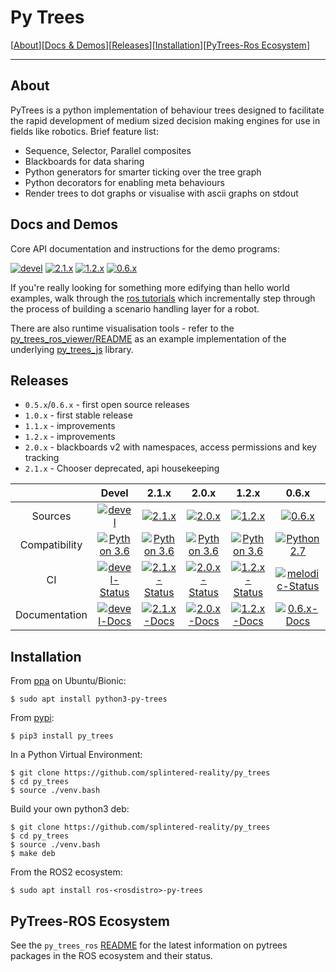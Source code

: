 # Py Trees

[[About](#about)][[Docs & Demos](#docs-and-demos)][[Releases](#releases)][[Installation](#installation)][[PyTrees-Ros Ecosystem](#pytrees-ros-ecosystem)]

----

## About

PyTrees is a python implementation of behaviour trees designed to facilitate the rapid development of medium sized decision making engines for use in fields like robotics. Brief feature list:

* Sequence, Selector, Parallel composites
* Blackboards for data sharing
* Python generators for smarter ticking over the tree graph
* Python decorators for enabling meta behaviours
* Render trees to dot graphs or visualise with ascii graphs on stdout

## Docs and Demos

Core API documentation and instructions for the demo programs:

[![devel][docs-devel-image]][docs-devel] [![2.1.x][docs-2.1.x-image]][docs-2.1.x] [![1.2.x][docs-1.2.x-image]][docs-1.2.x] [![0.6.x][docs-0.6.x-image]][docs-0.6.x]

If you're really looking for something more edifying than hello world examples, walk through the [ros tutorials](https://py-trees-ros-tutorials.readthedocs.io/en/release-2.0.x/index.html) which incrementally step through the process of building a scenario handling layer for a robot.

There are also runtime visualisation tools - refer to the [py_trees_ros_viewer/README](https://github.com/splintered-reality/py_trees_ros_viewer/blob/devel/README.md) as an example implementation of the underlying [py_trees_js](https://github.com/splintered-reality/py_trees_js) library. 

## Releases

* `0.5.x`/`0.6.x` - first open source releases
* `1.0.x` - first stable release
* `1.1.x` - improvements
* `1.2.x` - improvements
* `2.0.x` - blackboards v2 with namespaces, access permissions and key tracking
* `2.1.x` - Chooser deprecated, api housekeeping

| | Devel | 2.1.x | 2.0.x | 1.2.x | 0.6.x |
|:---:|:---:|:---:|:---:|:---:|:---:|
| Sources | [![devel][sources-devel-image]][sources-devel] | [![2.1.x][sources-2.1.x-image]][sources-2.1.x] | [![2.0.x][sources-2.0.x-image]][sources-2.0.x] | [![1.2.x][sources-1.2.x-image]][sources-1.2.x] | [![0.6.x][sources-0.6.x-image]][sources-0.6.x]
| Compatibility | [![Python 3.6][python36-image]][python36-docs] | [![Python 3.6][python36-image]][python36-docs] | [![Python 3.6][python36-image]][python36-docs] | [![Python 3.6][python36-image]][python36-docs] | [![Python 2.7][python27-image]][python27-docs]
| CI | [![devel-Status][devel-build-status-image]][devel-build-status] | [![2.1.x-Status][2.1.x-build-status-image]][2.1.x-build-status] | [![2.0.x-Status][2.0.x-build-status-image]][2.0.x-build-status] | [![1.2.x-Status][1.2.x-build-status-image]][1.2.x-build-status] | [![melodic-Status][melodic-build-status-image]][melodic-build-status]
| Documentation | [![devel-Docs][rtd-devel-image]][docs-devel] | [![2.1.x-Docs][rtd-2.1.x-image]][docs-2.1.x] | [![2.0.x-Docs][rtd-2.0.x-image]][docs-2.0.x] | [![1.2.x-Docs][rtd-1.2.x-image]][docs-1.2.x] | [![0.6.x-Docs][rtd-0.6.x-image]][docs-0.6.x]

## Installation

From [ppa](https://launchpad.net/~d-stonier/+archive/ubuntu/snorriheim) on Ubuntu/Bionic:

```
$ sudo apt install python3-py-trees
```

From [pypi](https://pypi.python.org/pypi/py_trees):

```
$ pip3 install py_trees
```

In a Python Virtual Environment:

```
$ git clone https://github.com/splintered-reality/py_trees
$ cd py_trees
$ source ./venv.bash
```

Build your own python3 deb:

```
$ git clone https://github.com/splintered-reality/py_trees
$ cd py_trees
$ source ./venv.bash
$ make deb
```

From the ROS2 ecosystem:

```
$ sudo apt install ros-<rosdistro>-py-trees
```

## PyTrees-ROS Ecosystem

See the `py_trees_ros` [README](https://github.com/splintered-reality/py_trees_ros/blob/devel/README.md) for the latest information on pytrees packages in the ROS ecosystem and their status.


[license-image]: https://img.shields.io/badge/License-BSD%203--Clause-orange.svg?style=plastic
[license]: LICENSE

[python36-image]: https://img.shields.io/badge/python-3.6-green.svg?style=plastic
[python36-docs]: https://docs.python.org/3.6/
[python27-image]: https://img.shields.io/badge/python-2.7-green.svg?style=plastic
[python27-docs]: https://docs.python.org/2.7/

[devel-build-status-image]: http://build.ros.org/job/Mbin_uB64__py_trees__ubuntu_bionic_amd64__binary/badge/icon?style=plastic
[devel-build-status]: https://circleci.com/gh/splintered-reality/py_trees/tree/devel
[2.1.x-build-status-image]: https://circleci.com/gh/splintered-reality/py_trees/tree/release/2.1.x.svg?style=plastic
[2.1.x-build-status]: https://circleci.com/gh/splintered-reality/py_trees/tree/release/2.1.x
[2.0.x-build-status-image]: http://build.ros.org/job/Mbin_uB64__py_trees__ubuntu_bionic_amd64__binary/badge/icon?style=plastic
[2.0.x-build-status]: https://circleci.com/gh/splintered-reality/py_trees/tree/release/2.0.x
[1.3.x-build-status-image]: http://build.ros.org/job/Mbin_uB64__py_trees__ubuntu_bionic_amd64__binary/badge/icon?style=plastic
[1.3.x-build-status]: https://circleci.com/gh/splintered-reality/py_trees/tree/release/1.3.x
[1.2.x-build-status-image]: http://build.ros.org/job/Mbin_uB64__py_trees__ubuntu_bionic_amd64__binary/badge/icon?style=plastic
[1.2.x-build-status]: https://circleci.com/gh/splintered-reality/py_trees/tree/release/1.2.x
[crystal-build-status-image]: http://build.ros2.org/view/Cbin_uB64/job/Cbin_uB64__py_trees__ubuntu_bionic_amd64__binary/badge/icon?style=plastic
[crystal-build-status]: http://build.ros2.org/view/Cbin_uB64/job/Cbin_uB64__py_trees__ubuntu_bionic_amd64__binary/
[melodic-build-status-image]: http://build.ros.org/job/Mbin_uB64__py_trees__ubuntu_bionic_amd64__binary/badge/icon?style=plastic
[melodic-build-status]: http://build.ros.org/job/Mbin_uX64__py_trees__ubuntu_bionic_amd64__binary
[kinetic-build-status-image]: http://build.ros.org/job/Kbin_uX64__py_trees__ubuntu_xenial_amd64__binary/badge/icon?style=plastic
[kinetic-build-status]: http://build.ros.org/job/Kbin_uX64__py_trees__ubuntu_xenial_amd64__binary

[docs-devel]: http://py-trees.readthedocs.io/
[docs-2.1.x]: http://py-trees.readthedocs.io/en/release-2.1.x/
[docs-2.0.x]: http://py-trees.readthedocs.io/en/release-2.0.x/
[docs-1.3.x]: http://py-trees.readthedocs.io/en/release-1.3.x/
[docs-1.2.x]: http://py-trees.readthedocs.io/en/release-1.2.x/
[docs-0.6.x]: http://py-trees.readthedocs.io/en/release-0.6.x/
[docs-0.5.x]: http://docs.ros.org/kinetic/api/py_trees/html/

[docs-devel-image]: http://img.shields.io/badge/docs-devel-brightgreen.svg?style=plastic
[docs-2.1.x-image]: http://img.shields.io/badge/docs-2.1.x-brightgreen.svg?style=plastic
[docs-2.0.x-image]: http://img.shields.io/badge/docs-2.0.x-brightgreen.svg?style=plastic
[docs-1.3.x-image]: http://img.shields.io/badge/docs-1.3.x-brightgreen.svg?style=plastic
[docs-1.2.x-image]: http://img.shields.io/badge/docs-1.2.x-brightgreen.svg?style=plastic
[docs-0.6.x-image]: http://img.shields.io/badge/docs-0.6.x-brightgreen.svg?style=plastic
[docs-0.5.x-image]: http://img.shields.io/badge/docs-0.5.x-brightgreen.svg?style=plastic

[rtd-devel-image]: https://readthedocs.org/projects/py-trees/badge/?version=devel&style=plastic
[rtd-2.1.x-image]: https://readthedocs.org/projects/py-trees/badge/?version=release-2.1.x&style=plastic
[rtd-2.0.x-image]: https://readthedocs.org/projects/py-trees/badge/?version=release-2.0.x&style=plastic
[rtd-1.3.x-image]: https://readthedocs.org/projects/py-trees/badge/?version=release-1.3.x&style=plastic
[rtd-1.2.x-image]: https://readthedocs.org/projects/py-trees/badge/?version=release-1.2.x&style=plastic
[rtd-0.6.x-image]: https://readthedocs.org/projects/py-trees/badge/?version=release-0.6.x&style=plastic
[rtd-0.5.x-image]: https://readthedocs.org/projects/py-trees/badge/?version=release-0.5.x&style=plastic
[not-available-docs-image]: http://img.shields.io/badge/docs-n/a-yellow.svg?style=plastic

[sources-devel]: https://github.com/splintered-reality/py_trees/tree/devel
[sources-2.1.x]: https://github.com/splintered-reality/py_trees/tree/release/2.1.x
[sources-2.0.x]: https://github.com/splintered-reality/py_trees/tree/release/2.0.x
[sources-1.3.x]: https://github.com/splintered-reality/py_trees/tree/release/1.3.x
[sources-1.2.x]: https://github.com/splintered-reality/py_trees/tree/release/1.2.x
[sources-0.6.x]: https://github.com/splintered-reality/py_trees/tree/release/0.6.x
[sources-0.5.x]: https://github.com/splintered-reality/py_trees/tree/release/0.5.x

[sources-devel-image]: http://img.shields.io/badge/sources-devel-blue.svg?style=plastic
[sources-2.1.x-image]: http://img.shields.io/badge/sources-2.1.x-blue.svg?style=plastic
[sources-2.0.x-image]: http://img.shields.io/badge/sources-2.0.x-blue.svg?style=plastic
[sources-1.3.x-image]: http://img.shields.io/badge/sources-1.3.x-blue.svg?style=plastic
[sources-1.2.x-image]: http://img.shields.io/badge/sources-1.2.x-blue.svg?style=plastic
[sources-0.6.x-image]: http://img.shields.io/badge/sources-0.6.x-blue.svg?style=plastic
[sources-0.5.x-image]: http://img.shields.io/badge/sources-0.5.x-blue.svg?style=plastic
